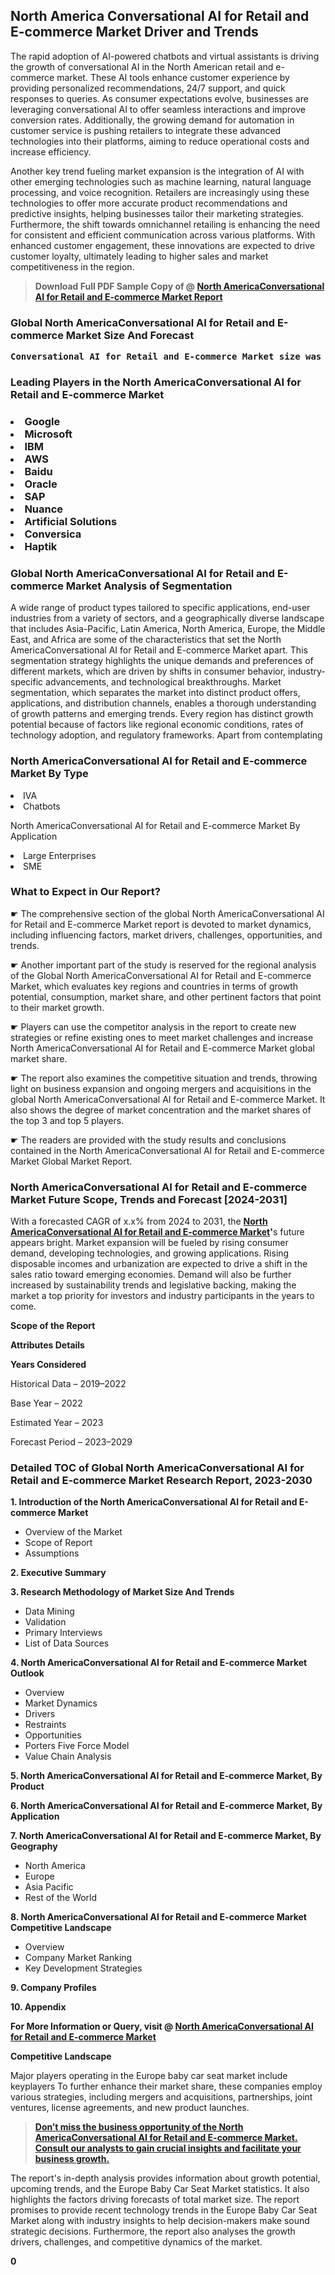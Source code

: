 <p><h2>North America Conversational AI for Retail and E-commerce Market Driver and Trends</h2><p>The rapid adoption of AI-powered chatbots and virtual assistants is driving the growth of conversational AI in the North American retail and e-commerce market. These AI tools enhance customer experience by providing personalized recommendations, 24/7 support, and quick responses to queries. As consumer expectations evolve, businesses are leveraging conversational AI to offer seamless interactions and improve conversion rates. Additionally, the growing demand for automation in customer service is pushing retailers to integrate these advanced technologies into their platforms, aiming to reduce operational costs and increase efficiency.</p><p>Another key trend fueling market expansion is the integration of AI with other emerging technologies such as machine learning, natural language processing, and voice recognition. Retailers are increasingly using these technologies to offer more accurate product recommendations and predictive insights, helping businesses tailor their marketing strategies. Furthermore, the shift towards omnichannel retailing is enhancing the need for consistent and efficient communication across various platforms. With enhanced customer engagement, these innovations are expected to drive customer loyalty, ultimately leading to higher sales and market competitiveness in the region.</p></p><blockquote id="" class=""><strong>Download Full PDF Sample Copy of @&nbsp;<a href="https://www.verifiedmarketreports.com/download-sample/?rid=692118&utm_source=GitHub-Jan&utm_medium=263" target="_blank">North AmericaConversational AI for Retail and E-commerce Market Report</a>&nbsp;&nbsp;</strong></blockquote><h3 id="" class=""><strong>Global&nbsp;North AmericaConversational AI for Retail and E-commerce Market Size And Forecast</strong></h3><pre class="reader-text-block__code-block"><strong>Conversational AI for Retail and E-commerce Market size was valued at USD 2.15 Billion in 2022 and is projected to reach USD 15.07 Billion by 2030, growing at a CAGR of 28.8% from 2024 to 2030.</strong></pre><h3 id="" class="">Leading Players in the&nbsp;North AmericaConversational AI for Retail and E-commerce Market</h3><h3 class=""></Li><Li>Google</Li><Li> Microsoft</Li><Li> IBM</Li><Li> AWS</Li><Li> Baidu</Li><Li> Oracle</Li><Li> SAP</Li><Li> Nuance</Li><Li> Artificial Solutions</Li><Li> Conversica</Li><Li> Haptik</h3><h3 id="" class="">Global&nbsp;North AmericaConversational AI for Retail and E-commerce Market Analysis of Segmentation</h3><p id="" class="">A wide range of product types tailored to specific applications, end-user industries from a variety of sectors, and a geographically diverse landscape that includes Asia-Pacific, Latin America, North America, Europe, the Middle East, and Africa are some of the characteristics that set the North AmericaConversational AI for Retail and E-commerce Market apart. This segmentation strategy highlights the unique demands and preferences of different markets, which are driven by shifts in consumer behavior, industry-specific advancements, and technological breakthroughs. Market segmentation, which separates the market into distinct product offers, applications, and distribution channels, enables a thorough understanding of growth patterns and emerging trends. Every region has distinct growth potential because of factors like regional economic conditions, rates of technology adoption, and regulatory frameworks. Apart from contemplating</p><h3 id="" class="">North AmericaConversational AI for Retail and E-commerce Market&nbsp;By Type</h3><p></Li><Li>IVA</Li><Li> Chatbots</p><div class="" data-test-id=""><p>North AmericaConversational AI for Retail and E-commerce Market&nbsp;By Application</p></div><p class=""></Li><Li>Large Enterprises</Li><Li> SME</p><div class="" data-test-id=""><h3><span class="">What to Expect in Our Report?</span></h3></div><div class="" data-test-id=""><p><span class="">☛ The comprehensive section of the global North AmericaConversational AI for Retail and E-commerce Market report is devoted to market dynamics, including influencing factors, market drivers, challenges, opportunities, and trends.</span></p></div><div class="" data-test-id=""><p><span class="">☛ Another important part of the study is reserved for the regional analysis of the Global North AmericaConversational AI for Retail and E-commerce Market, which evaluates key regions and countries in terms of growth potential, consumption, market share, and other pertinent factors that point to their market growth.</span></p></div><div class="" data-test-id=""><p><span class="">☛ Players can use the competitor analysis in the report to create new strategies or refine existing ones to meet market challenges and increase North AmericaConversational AI for Retail and E-commerce Market global market share.</span></p></div><div class="" data-test-id=""><p><span class="">☛ The report also examines the competitive situation and trends, throwing light on business expansion and ongoing mergers and acquisitions in the global North AmericaConversational AI for Retail and E-commerce Market. It also shows the degree of market concentration and the market shares of the top 3 and top 5 players.</span></p></div><div class="" data-test-id=""><p><span class="">☛ The readers are provided with the study results and conclusions contained in the North AmericaConversational AI for Retail and E-commerce Market Global Market Report.</span></p></div><div class="" data-test-id=""><h3><span class="">North AmericaConversational AI for Retail and E-commerce Market Future Scope, Trends and Forecast [2024-2031]</span></h3></div><div class="" data-test-id=""><p><span class="">With a forecasted CAGR of x.x% from 2024 to 2031, the <strong><a href="https://www.verifiedmarketreports.com/download-sample/?rid=692118&utm_source=GitHub-Jan&utm_medium=263" target="_blank">North AmericaConversational AI for Retail and E-commerce Market</a>'</strong>s future appears bright. Market expansion will be fueled by rising consumer demand, developing technologies, and growing applications. Rising disposable incomes and urbanization are expected to drive a shift in the sales ratio toward emerging economies. Demand will also be further increased by sustainability trends and legislative backing, making the market a top priority for investors and industry participants in the years to come.</span></p><p id="ember66" class="ember-view reader-text-block__paragraph"><strong>Scope of the Report</strong></p><p id="ember67" class="ember-view reader-text-block__paragraph"><strong>Attributes Details</strong></p><p id="ember68" class="ember-view reader-text-block__paragraph"><strong>Years Considered</strong></p><p id="ember69" class="ember-view reader-text-block__paragraph">Historical Data &ndash; 2019&ndash;2022</p><p id="ember70" class="ember-view reader-text-block__paragraph">Base Year &ndash; 2022</p><p id="ember71" class="ember-view reader-text-block__paragraph">Estimated Year &ndash; 2023</p><p id="ember72" class="ember-view reader-text-block__paragraph">Forecast Period &ndash; 2023&ndash;2029</p></div><h3 id="" class="">Detailed TOC of Global North AmericaConversational AI for Retail and E-commerce Market Research Report, 2023-2030</h3><p id="" class=""><strong>1. Introduction of the North AmericaConversational AI for Retail and E-commerce Market</strong></p><ul><li>Overview of the Market</li><li>Scope of Report</li><li>Assumptions</li></ul><p id="" class=""><strong>2. Executive Summary</strong></p><p id="" class=""><strong>3. Research Methodology of Market Size And Trends</strong></p><ul><li>Data Mining</li><li>Validation</li><li>Primary Interviews</li><li>List of Data Sources</li></ul><p id="" class=""><strong>4. North AmericaConversational AI for Retail and E-commerce Market Outlook</strong></p><ul><li>Overview</li><li>Market Dynamics</li><li>Drivers</li><li>Restraints</li><li>Opportunities</li><li>Porters Five Force Model</li><li>Value Chain Analysis</li></ul><p id="" class=""><strong>5. North AmericaConversational AI for Retail and E-commerce Market, By Product</strong></p><p id="" class=""><strong>6. North AmericaConversational AI for Retail and E-commerce Market, By Application</strong></p><p id="" class=""><strong>7. North AmericaConversational AI for Retail and E-commerce Market, By Geography</strong></p><ul><li>North America</li><li>Europe</li><li>Asia Pacific</li><li>Rest of the World</li></ul><p id="" class=""><strong>8. North AmericaConversational AI for Retail and E-commerce Market Competitive Landscape</strong></p><ul><li>Overview</li><li>Company Market Ranking</li><li>Key Development Strategies</li></ul><p id="" class=""><strong>9. Company Profiles</strong></p><p id="" class=""><strong>10. Appendix</strong></p><p><strong>For More Information or Query, visit&nbsp;@ <a href="https://www.verifiedmarketreports.com/product/conversational-ai-for-retail-and-e-commerce-market/" target="_blank">North AmericaConversational AI for Retail and E-commerce Market</a></strong></p><p id="ember61" class="ember-view reader-text-block__paragraph"><strong>Competitive Landscape</strong></p><p id="ember62" class="ember-view reader-text-block__paragraph">Major players operating in the Europe baby car seat market include keyplayers To further enhance their market share, these companies employ various strategies, including mergers and acquisitions, partnerships, joint ventures, license agreements, and new product launches.</p><blockquote id="ember63" class="ember-view reader-text-block__blockquote"><strong><a href="https://www.verifiedmarketreports.com/download-sample/?rid=692118&utm_source=GitHub-Jan&utm_medium=263" target="_blank">Don&rsquo;t miss the business opportunity of the North AmericaConversational AI for Retail and E-commerce Market. Consult our analysts to gain crucial insights and facilitate your business growth.</a></strong></blockquote><p id="ember64" class="ember-view reader-text-block__paragraph">The report's in-depth analysis provides information about growth potential, upcoming trends, and the Europe Baby Car Seat Market statistics. It also highlights the factors driving forecasts of total market size. The report promises to provide recent technology trends in the Europe Baby Car Seat Market along with industry insights to help decision-makers make sound strategic decisions. Furthermore, the report also analyses the growth drivers, challenges, and competitive dynamics of the market.</p><p class="ember-view reader-text-block__paragraph"><strong>0</strong></p>
